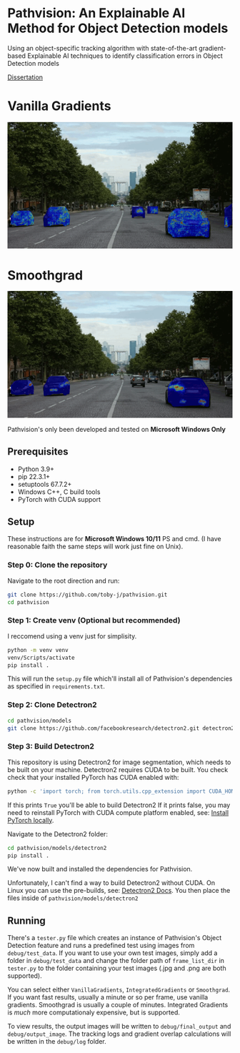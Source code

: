 # Pathvision: An Explainable AI Method for Object Detection models

Using an object-specific tracking algorithm with state-of-the-art gradient-based Explainable AI techniques to identify classification errors in Object Detection models

[Dissertation](https://onedrive.live.com/embed?id=A22C73EE53B18EF6!317638&resid=A22C73EE53B18EF6!317638&cid=a22c73ee53b18ef6&ithint=file%2cpdf&redeem=aHR0cHM6Ly8xZHJ2Lm1zL2IvYy9hMjJjNzNlZTUzYjE4ZWY2L1VRVDJqckZUN25Nc0lJQ2l4dGdFQUFBQUFLSzUzNVVOYnNlRVJ0UQ&migratedtospo=true&embed=1)

# Vanilla Gradients
![Pathvision gif demo vanilla](docs/assets/paris_cars_vanilla.gif)

# Smoothgrad
![Pathvision gif demo smoothgrad](docs/assets/paris_cars_smoothgrad.gif)

Pathvision's only been developed and tested on **Microsoft Windows Only**

## Prerequisites
- Python 3.9+
- pip 22.3.1+
- setuptools 67.7.2+
- Windows C++, C build tools
- PyTorch with CUDA support

## Setup
These instructions are for **Microsoft Windows 10/11** PS and cmd. (I have reasonable faith the same steps will work just fine on Unix).

### **Step 0: Clone the repository**
Navigate to the root direction and run:
```bash
git clone https://github.com/toby-j/pathvision.git
cd pathvision
```

### **Step 1: Create venv (Optional but recommended)**
I reccomend using a venv just for simplisity.
```bash
python -m venv venv
venv/Scripts/activate
pip install .
```
This will run the `setup.py` file which'll install all of Pathvision's dependencies as specified in `requirements.txt`.

### **Step 2: Clone Detectron2**
```bash
cd pathvision/models
git clone https://github.com/facebookresearch/detectron2.git detectron2
```

### **Step 3: Build Detectron2**
This repository is using Detectron2 for image segmentation, which needs to be built on your machine.
Detectron2 requires CUDA to be built. You check check that your installed PyTorch has CUDA enabled with:
```bash
python -c 'import torch; from torch.utils.cpp_extension import CUDA_HOME; print(torch.cuda.is_available(), CUDA_HOME)'
```
If this prints `True` you'll be able to build Detectron2
If it prints false, you may need to reinstall PyTorch with CUDA compute platform enabled, see: [Install PyTorch locally](https://pytorch.org/get-started/locally/).

Navigate to the Detectron2 folder:
```bash
cd pathvision/models/detectron2
pip install .
```
We've now built and installed the dependencies for Pathvision.

Unfortunately, I can't find a way to build Detectron2 without CUDA. On Linux you can use the pre-builds, see: [Detectron2 Docs](https://detectron2.readthedocs.io/en/latest/tutorials/install.html). You then place the files inside of `pathvision/models/detectron2`

## Running
There's a `tester.py` file which creates an instance of Pathvision's Object Detection feature and runs a predefined test using images from `debug/test_data`.
If you want to use your own test images, simply add a folder in `debug/test_data` and change the folder path of `frame_list_dir` in `tester.py` to the folder containing your test images (.jpg and .png are both supported).

You can select either `VanillaGradients`, `IntegratedGradients` or `Smoothgrad`. If you want fast results, usually a minute or so per frame, use vanilla gradients. Smoothgrad is usually a couple of minutes. Integrated Gradients is *much* more computationaly expensive, but is supported.

To view results, the output images will be written to `debug/final_output` and `debug/output_image`. The tracking logs and gradient overlap calculations will be written in the `debug/log` folder.
